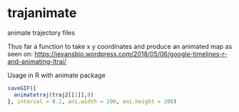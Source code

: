 # trajanimate
animate trajectory files

Thus far a function to take x y coordinates and produce an animated map as seen on:  https://jevansbio.wordpress.com/2018/05/06/google-timelines-r-and-animating-ltraj/

Usage in R with animate package

```R
saveGIF({
  animatetraj(traj2[[1]],8)
}, interval = 0.1, ani.width = 200, ani.height = 200)
